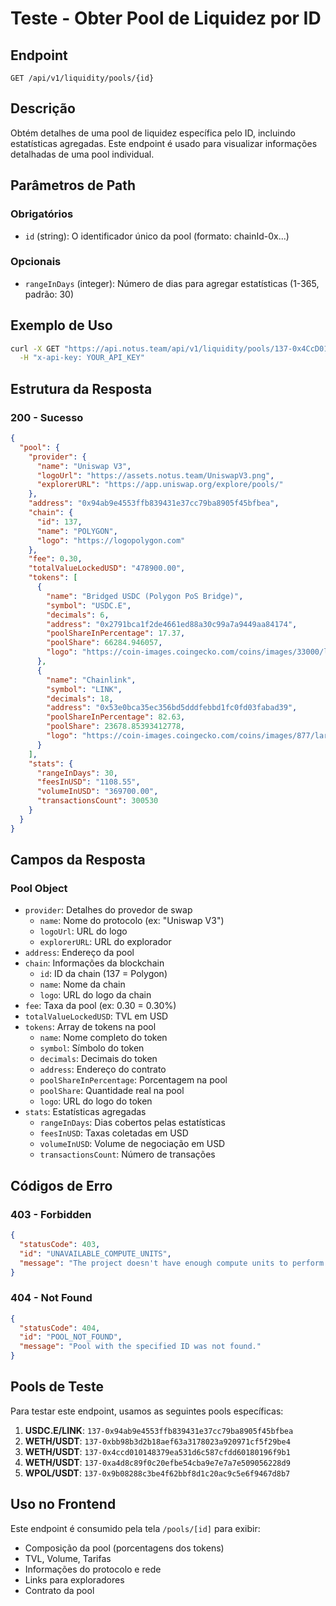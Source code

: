# Teste - Obter Pool de Liquidez por ID

## Endpoint
```
GET /api/v1/liquidity/pools/{id}
```

## Descrição
Obtém detalhes de uma pool de liquidez específica pelo ID, incluindo estatísticas agregadas. Este endpoint é usado para visualizar informações detalhadas de uma pool individual.

## Parâmetros de Path

### Obrigatórios
- `id` (string): O identificador único da pool (formato: chainId-0x...)

### Opcionais
- `rangeInDays` (integer): Número de dias para agregar estatísticas (1-365, padrão: 30)

## Exemplo de Uso
```bash
curl -X GET "https://api.notus.team/api/v1/liquidity/pools/137-0x4CcD010148379ea531D6C587CfDd60180196F9b1?rangeInDays=30" \
  -H "x-api-key: YOUR_API_KEY"
```

## Estrutura da Resposta

### 200 - Sucesso
```json
{
  "pool": {
    "provider": {
      "name": "Uniswap V3",
      "logoUrl": "https://assets.notus.team/UniswapV3.png",
      "explorerURL": "https://app.uniswap.org/explore/pools/"
    },
    "address": "0x94ab9e4553ffb839431e37cc79ba8905f45bfbea",
    "chain": {
      "id": 137,
      "name": "POLYGON",
      "logo": "https://logopolygon.com"
    },
    "fee": 0.30,
    "totalValueLockedUSD": "478900.00",
    "tokens": [
      {
        "name": "Bridged USDC (Polygon PoS Bridge)",
        "symbol": "USDC.E",
        "decimals": 6,
        "address": "0x2791bca1f2de4661ed88a30c99a7a9449aa84174",
        "poolShareInPercentage": 17.37,
        "poolShare": 66284.946057,
        "logo": "https://coin-images.coingecko.com/coins/images/33000/large/usdc.png"
      },
      {
        "name": "Chainlink",
        "symbol": "LINK",
        "decimals": 18,
        "address": "0x53e0bca35ec356bd5dddfebbd1fc0fd03fabad39",
        "poolShareInPercentage": 82.63,
        "poolShare": 23678.85393412778,
        "logo": "https://coin-images.coingecko.com/coins/images/877/large/chainlink-new-logo.png"
      }
    ],
    "stats": {
      "rangeInDays": 30,
      "feesInUSD": "1108.55",
      "volumeInUSD": "369700.00",
      "transactionsCount": 300530
    }
  }
}
```

## Campos da Resposta

### Pool Object
- `provider`: Detalhes do provedor de swap
  - `name`: Nome do protocolo (ex: "Uniswap V3")
  - `logoUrl`: URL do logo
  - `explorerURL`: URL do explorador
- `address`: Endereço da pool
- `chain`: Informações da blockchain
  - `id`: ID da chain (137 = Polygon)
  - `name`: Nome da chain
  - `logo`: URL do logo da chain
- `fee`: Taxa da pool (ex: 0.30 = 0.30%)
- `totalValueLockedUSD`: TVL em USD
- `tokens`: Array de tokens na pool
  - `name`: Nome completo do token
  - `symbol`: Símbolo do token
  - `decimals`: Decimais do token
  - `address`: Endereço do contrato
  - `poolShareInPercentage`: Porcentagem na pool
  - `poolShare`: Quantidade real na pool
  - `logo`: URL do logo do token
- `stats`: Estatísticas agregadas
  - `rangeInDays`: Dias cobertos pelas estatísticas
  - `feesInUSD`: Taxas coletadas em USD
  - `volumeInUSD`: Volume de negociação em USD
  - `transactionsCount`: Número de transações

## Códigos de Erro

### 403 - Forbidden
```json
{
  "statusCode": 403,
  "id": "UNAVAILABLE_COMPUTE_UNITS",
  "message": "The project doesn't have enough compute units to perform this action. Please upgrade your plan."
}
```

### 404 - Not Found
```json
{
  "statusCode": 404,
  "id": "POOL_NOT_FOUND",
  "message": "Pool with the specified ID was not found."
}
```

## Pools de Teste
Para testar este endpoint, usamos as seguintes pools específicas:

1. **USDC.E/LINK**: `137-0x94ab9e4553ffb839431e37cc79ba8905f45bfbea`
2. **WETH/USDT**: `137-0xbb98b3d2b18aef63a3178023a920971cf5f29be4`
3. **WETH/USDT**: `137-0x4ccd010148379ea531d6c587cfdd60180196f9b1`
4. **WETH/USDT**: `137-0xa4d8c89f0c20efbe54cba9e7e7a7e509056228d9`
5. **WPOL/USDT**: `137-0x9b08288c3be4f62bbf8d1c20ac9c5e6f9467d8b7`

## Uso no Frontend
Este endpoint é consumido pela tela `/pools/[id]` para exibir:
- Composição da pool (porcentagens dos tokens)
- TVL, Volume, Tarifas
- Informações do protocolo e rede
- Links para exploradores
- Contrato da pool

